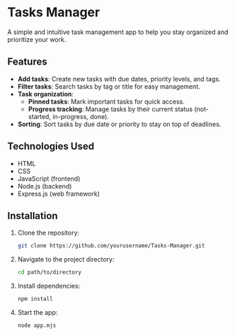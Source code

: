 # Tasks Manager

A simple and intuitive task management app to help you stay organized and prioritize your work.

## Features

- **Add tasks**: Create new tasks with due dates, priority levels, and tags.
- **Filter tasks**: Search tasks by tag or title for easy management.
- **Task organization**:
  - **Pinned tasks**: Mark important tasks for quick access.
  - **Progress tracking**: Manage tasks by their current status (not-started, in-progress, done).
- **Sorting**: Sort tasks by due date or priority to stay on top of deadlines.

## Technologies Used

- HTML
- CSS
- JavaScript (frontend)
- Node.js (backend)
- Express.js (web framework)

## Installation

1. Clone the repository:
   ```bash
   git clone https://github.com/yourusername/Tasks-Manager.git
   ```

2. Navigate to the project directory:

    ```bash
    cd path/to/directory
    ```
    
3. Install dependencies:

    ```bash
    npm install
    ```
    
4. Start the app:

    ```bash
    node app.mjs
    ```


